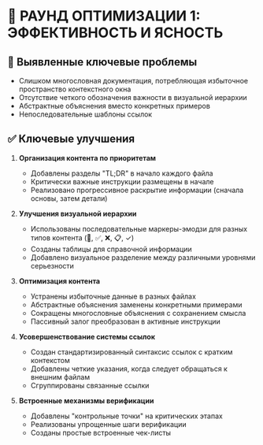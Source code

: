 # 🔄 РАУНД ОПТИМИЗАЦИИ 1: ЭФФЕКТИВНОСТЬ И ЯСНОСТЬ

## 🚨 Выявленные ключевые проблемы
- Слишком многословная документация, потребляющая избыточное пространство контекстного окна
- Отсутствие четкого обозначения важности в визуальной иерархии
- Абстрактные объяснения вместо конкретных примеров
- Непоследовательные шаблоны ссылок

## ✅ Ключевые улучшения
1.  **Организация контента по приоритетам**
    -   Добавлены разделы "TL;DR" в начало каждого файла
    -   Критически важные инструкции размещены в начале
    -   Реализовано прогрессивное раскрытие информации (сначала основы, затем детали)

2.  **Улучшения визуальной иерархии**
    -   Использованы последовательные маркеры-эмодзи для разных типов контента (🚨, ✅, ❌, 📋, ✓)
    -   Созданы таблицы для справочной информации
    -   Добавлено визуальное разделение между различными уровнями серьезности

3.  **Оптимизация контента**
    -   Устранены избыточные данные в разных файлах
    -   Абстрактные объяснения заменены конкретными примерами
    -   Сокращены многословные объяснения с сохранением смысла
    -   Пассивный залог преобразован в активные инструкции

4.  **Усовершенствование системы ссылок**
    -   Создан стандартизированный синтаксис ссылок с кратким контекстом
    -   Добавлены четкие указания, когда следует обращаться к внешним файлам
    -   Сгруппированы связанные ссылки

5.  **Встроенные механизмы верификации**
    -   Добавлены "контрольные точки" на критических этапах
    -   Реализованы упрощенные шаги верификации
    -   Созданы простые встроенные чек-листы